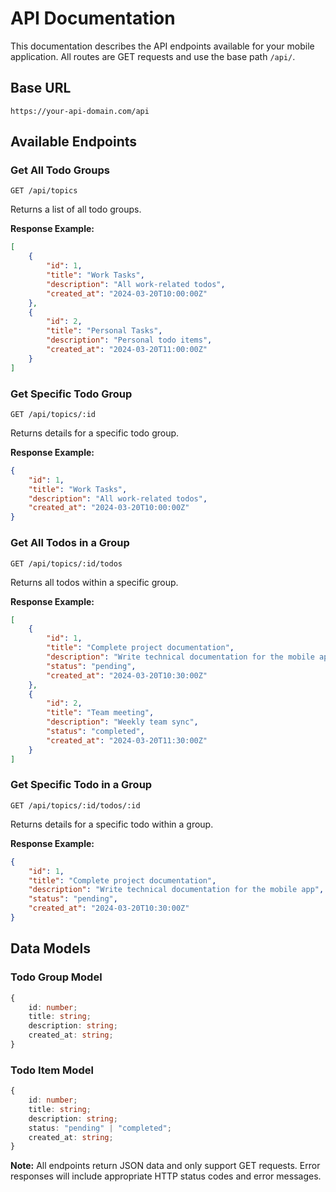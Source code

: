 # API Documentation

This documentation describes the API endpoints available for your mobile application. All routes are GET requests and use the base path `/api/`.

## Base URL

```
https://your-api-domain.com/api
```

## Available Endpoints

### Get All Todo Groups

```
GET /api/topics
```

Returns a list of all todo groups.

**Response Example:**

```json
[
    {
        "id": 1,
        "title": "Work Tasks",
        "description": "All work-related todos",
        "created_at": "2024-03-20T10:00:00Z"
    },
    {
        "id": 2,
        "title": "Personal Tasks",
        "description": "Personal todo items",
        "created_at": "2024-03-20T11:00:00Z"
    }
]
```

### Get Specific Todo Group

```
GET /api/topics/:id
```

Returns details for a specific todo group.

**Response Example:**

```json
{
    "id": 1,
    "title": "Work Tasks",
    "description": "All work-related todos",
    "created_at": "2024-03-20T10:00:00Z"
}
```

### Get All Todos in a Group

```
GET /api/topics/:id/todos
```

Returns all todos within a specific group.

**Response Example:**

```json
[
    {
        "id": 1,
        "title": "Complete project documentation",
        "description": "Write technical documentation for the mobile app",
        "status": "pending",
        "created_at": "2024-03-20T10:30:00Z"
    },
    {
        "id": 2,
        "title": "Team meeting",
        "description": "Weekly team sync",
        "status": "completed",
        "created_at": "2024-03-20T11:30:00Z"
    }
]
```

### Get Specific Todo in a Group

```
GET /api/topics/:id/todos/:id
```

Returns details for a specific todo within a group.

**Response Example:**

```json
{
    "id": 1,
    "title": "Complete project documentation",
    "description": "Write technical documentation for the mobile app",
    "status": "pending",
    "created_at": "2024-03-20T10:30:00Z"
}
```

## Data Models

### Todo Group Model

```typescript
{
    id: number;
    title: string;
    description: string;
    created_at: string;
}
```

### Todo Item Model

```typescript
{
    id: number;
    title: string;
    description: string;
    status: "pending" | "completed";
    created_at: string;
}
```

**Note:** All endpoints return JSON data and only support GET requests. Error responses will include appropriate HTTP status codes and error messages.
